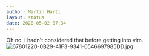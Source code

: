```yaml
---
author: Martin Hartl
layout: status
date: 2020-05-02 07:34
---
```

Oh no. I hadn't considered that before getting into vim.
![67801220-0B29-41F3-9341-0546697985DD.jpg](https://raw.githubusercontent.com/hartlco/hartlco.github.io/master/assets/images/67801220-0B29-41F3-9341-0546697985DD.jpg)